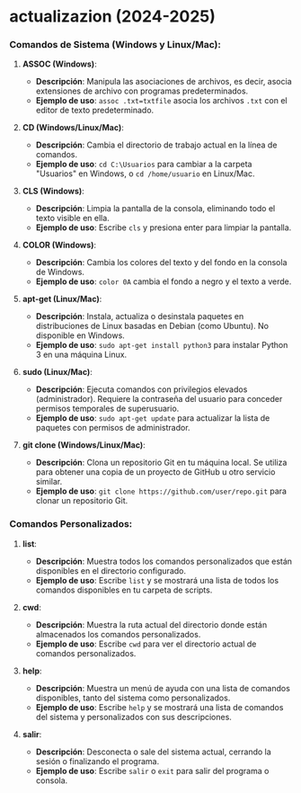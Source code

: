 # actualizazion (2024-2025)

### Comandos de Sistema (Windows y Linux/Mac):
1. **ASSOC (Windows)**:
   - **Descripción**: Manipula las asociaciones de archivos, es decir, asocia extensiones de archivo con programas predeterminados.
   - **Ejemplo de uso**: `assoc .txt=txtfile` asocia los archivos `.txt` con el editor de texto predeterminado.

2. **CD (Windows/Linux/Mac)**:
   - **Descripción**: Cambia el directorio de trabajo actual en la línea de comandos.
   - **Ejemplo de uso**: `cd C:\Usuarios` para cambiar a la carpeta "Usuarios" en Windows, o `cd /home/usuario` en Linux/Mac.

3. **CLS (Windows)**:
   - **Descripción**: Limpia la pantalla de la consola, eliminando todo el texto visible en ella.
   - **Ejemplo de uso**: Escribe `cls` y presiona enter para limpiar la pantalla.

4. **COLOR (Windows)**:
   - **Descripción**: Cambia los colores del texto y del fondo en la consola de Windows.
   - **Ejemplo de uso**: `color 0A` cambia el fondo a negro y el texto a verde.

5. **apt-get (Linux/Mac)**:
   - **Descripción**: Instala, actualiza o desinstala paquetes en distribuciones de Linux basadas en Debian (como Ubuntu). No disponible en Windows.
   - **Ejemplo de uso**: `sudo apt-get install python3` para instalar Python 3 en una máquina Linux.

6. **sudo (Linux/Mac)**:
   - **Descripción**: Ejecuta comandos con privilegios elevados (administrador). Requiere la contraseña del usuario para conceder permisos temporales de superusuario.
   - **Ejemplo de uso**: `sudo apt-get update` para actualizar la lista de paquetes con permisos de administrador.

7. **git clone (Windows/Linux/Mac)**:
   - **Descripción**: Clona un repositorio Git en tu máquina local. Se utiliza para obtener una copia de un proyecto de GitHub u otro servicio similar.
   - **Ejemplo de uso**: `git clone https://github.com/user/repo.git` para clonar un repositorio Git.

### Comandos Personalizados:

1. **list**:
   - **Descripción**: Muestra todos los comandos personalizados que están disponibles en el directorio configurado.
   - **Ejemplo de uso**: Escribe `list` y se mostrará una lista de todos los comandos disponibles en tu carpeta de scripts.

2. **cwd**:
   - **Descripción**: Muestra la ruta actual del directorio donde están almacenados los comandos personalizados.
   - **Ejemplo de uso**: Escribe `cwd` para ver el directorio actual de comandos personalizados.

3. **help**:
   - **Descripción**: Muestra un menú de ayuda con una lista de comandos disponibles, tanto del sistema como personalizados.
   - **Ejemplo de uso**: Escribe `help` y se mostrará una lista de comandos del sistema y personalizados con sus descripciones.

4. **salir**:
   - **Descripción**: Desconecta o sale del sistema actual, cerrando la sesión o finalizando el programa.
   - **Ejemplo de uso**: Escribe `salir` o `exit` para salir del programa o consola.
